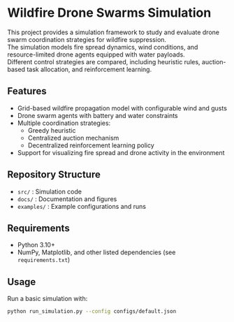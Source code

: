 # Wildfire Drone Swarms Simulation

This project provides a simulation framework to study and evaluate drone swarm coordination strategies for wildfire suppression.  
The simulation models fire spread dynamics, wind conditions, and resource-limited drone agents equipped with water payloads.  
Different control strategies are compared, including heuristic rules, auction-based task allocation, and reinforcement learning.  

## Features
- Grid-based wildfire propagation model with configurable wind and gusts  
- Drone swarm agents with battery and water constraints  
- Multiple coordination strategies:
  - Greedy heuristic
  - Centralized auction mechanism
  - Decentralized reinforcement learning policy
- Support for visualizing fire spread and drone activity in the environment  

## Repository Structure
- `src/` : Simulation code  
- `docs/` : Documentation and figures  
- `examples/` : Example configurations and runs  

## Requirements
- Python 3.10+  
- NumPy, Matplotlib, and other listed dependencies (see `requirements.txt`)  

## Usage
Run a basic simulation with:

```bash
python run_simulation.py --config configs/default.json
